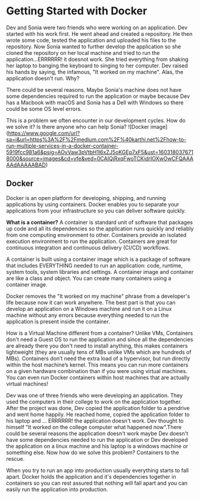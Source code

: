 # Getting Started with Docker

Dev and Sonia were two friends who were working on an application. Dev started with his work first. He went ahead and created a repository. He then wrote some code, tested the application and uploaded his files to the repository. Now Sonia wanted to further develop the application so she cloned the repository on her local machine and tried to run the application...ERRRRRR! it doesnot work. She tried everything from shaking her laptop to banging the keyboard to singing to her computer. Dev raised his hands by saying, the infamous, "It worked on my machine". Alas, the application doesn't run. Why?

There could be several reasons. Maybe Sonia's machine does not have some dependencies required to run the application or maybe because Dev has a Macbook with macOS and Sonia has a Dell with Windows so there could be some OS level errors.

This is a problem we often encounter in our development cycles. How do we solve it? Is there anyone who can help Sonia?
![Docker image] (https://www.google.com/url?sa=i&url=https%3A%2F%2Fmedium.com%2F%40karthi.net%2Fhow-to-run-multiple-services-in-a-docker-container-5919fcc981a6&psig=AOvVaw3pVtbH1l6xZJ5oKGEp7xF5&ust=1603180376718000&source=images&cd=vfe&ved=0CAIQjRxqFwoTCKidrIOXwOwCFQAAAAAdAAAAABAD)
## Docker
Docker is an open platform for developing, shipping, and running applications by using containers. Docker enables you to separate your applications from your infrastructure so you can deliver software quickly.

**What is a container?**
A container is standard unit of software that packages up code and all its dependencies so the application runs quickly and reliably from one computing environment to other. Containers provide an isolated execution environment to run the application. Containers are great for continuous integration and continuous delivery (CI/CD) workflows.

A container is built using a container image which is a package of software that includes EVERYTHING needed to run an application: code, runtime, system tools, system libraries and settings. A container image and container are like a class and object. You can create many containers using a container image. 

Docker removes the "It worked on my machine" phrase from a developer's life because now it can work anywhere. The best part is that you can develop an application on a Windows machine and run it on a Linux machine without any errors because everything needed to run the application is present inside the container.

How is a Virtual Machine different from a container?
Unlike VMs, Containers don't need a Guest OS to run the application and since all the dependencies are already there you don't need to install anything, this makes containers lightweight (they are usually tens of MBs unlike VMs which are hundreds of MBs). Containers don’t need the extra load of a hypervisor, but run directly within the host machine’s kernel. This means you can run more containers on a given hardware combination than if you were using virtual machines. You can even run Docker containers within host machines that are actually virtual machines!
 



Dev was one of three friends who were developing an application. They used the computers in their college to work on the application together. After the project was done, Dev copied the application folder to a pendrive and went home happily. He reached home, copied the application folder to his laptop and ... ERRRRRR! the application doesn't work. Dev thought to himself "It worked on the college computer what happened now".There could be several reasons the application doesn't work maybe Dev doesn't have some dependencies needed to run the application or Dev developed the application on a linux machine and his laptop is a windows machine or something else. Now how do we solve this problem? Containers to the rescue.


When you try to run an app into production usually everything starts to fall apart. Docker holds the application and it's dependencies together in containers so you can rest assured that nothing will fall apart and you can easily run the application into production.

